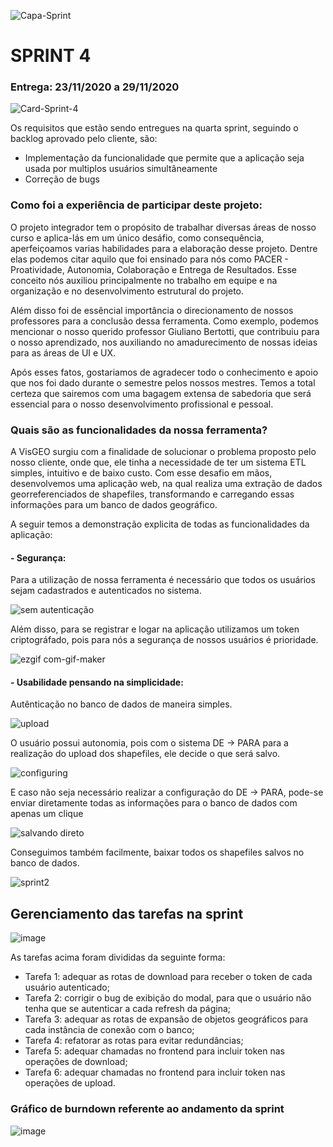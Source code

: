 ![Capa-Sprint](https://user-images.githubusercontent.com/57918707/93690172-ad2d4c00-faab-11ea-9a28-d5e5574bdac8.jpeg)

# SPRINT 4

### Entrega: 23/11/2020 a 29/11/2020

![Card-Sprint-4](https://user-images.githubusercontent.com/57918707/98486394-cb860d00-21fb-11eb-8038-afa2e9f5a565.png)


Os requisitos que estão sendo entregues na quarta sprint, seguindo o backlog aprovado pelo cliente, são:

- Implementação da funcionalidade que permite que a aplicação seja usada por multiplos usuários simultâneamente
- Correção de bugs

### Como foi a experiência de participar deste projeto:

O projeto integrador tem o propósito de trabalhar diversas áreas de nosso curso e aplica-lás em um único desáfio, como consequência, aperfeiçoamos varias habilidades para a elaboração desse projeto. Dentre elas podemos citar aquilo que foi ensinado para nós como PACER - Proatividade, Autonomia, Colaboração e Entrega de Resultados. Esse conceito nós auxiliou principalmente no trabalho em equipe e na organização e no desenvolvimento estrutural do projeto. 

Além disso foi de essêncial importância o direcionamento de nossos professores para a conclusão dessa ferramenta. Como exemplo, podemos mencionar o nosso querido professor Giuliano Bertotti, que contribuiu para o nosso aprendizado, nos auxiliando no amadurecimento de nossas ideias para as áreas de UI e UX.

Após esses fatos, gostariamos de agradecer todo o conhecimento e apoio que nos foi dado durante o semestre pelos nossos mestres. Temos a total certeza que sairemos com uma bagagem extensa de sabedoria que será essencial para o nosso desenvolvimento profissional e pessoal.

### Quais são as funcionalidades da nossa ferramenta?

A VisGEO surgiu com a finalidade de solucionar o problema proposto pelo nosso cliente, onde que, ele tinha a necessidade de ter um sistema ETL simples, intuitivo e de baixo custo. Com esse desafio em mãos, desenvolvemos uma aplicação web, na qual realiza uma extração de dados georreferenciados de shapefiles, transformando e carregando essas informações para um banco de dados geográfico.

A seguir temos a demonstração explicita de todas as funcionalidades da aplicação:

#### - Segurança:

Para a utilização de nossa ferramenta é necessário que todos os usuários sejam cadastrados e autenticados no sistema. 

![sem autenticação](https://user-images.githubusercontent.com/56441371/98485237-b3aa8b00-21f3-11eb-8004-bbd61514c6ef.gif)

Além disso, para se registrar e logar na aplicação utilizamos um token criptográfado, pois para nós a segurança de nossos usuários é prioridade.

![ezgif com-gif-maker](https://user-images.githubusercontent.com/56441371/98485048-70035180-21f2-11eb-909e-3cec1c97d671.gif)

#### - Usabilidade pensando na simplicidade:

Autênticação no banco de dados de maneira simples.

![upload](https://user-images.githubusercontent.com/55189046/93727271-ca881600-fb90-11ea-9664-bf09c9b0bae2.gif)

O usuário possui autonomia, pois com o sistema DE → PARA para a realização do upload dos shapefiles, ele decide o que será salvo.

![configuring](https://user-images.githubusercontent.com/55189046/93727270-c9ef7f80-fb90-11ea-83e5-c96e0ae2a0bc.gif)

E caso não seja necessário realizar a configuração do DE → PARA, pode-se enviar diretamente todas as informações para o banco de dados com apenas um clique

![salvando direto](https://user-images.githubusercontent.com/56441371/98487551-5964f680-2202-11eb-9386-2806fc1c0167.gif)

Conseguimos também facilmente, baixar todos os shapefiles salvos no banco de dados.

![sprint2](https://user-images.githubusercontent.com/56457600/100559745-7e450a80-3292-11eb-816b-b1cfe497f6ea.gif)

## Gerenciamento das tarefas na sprint

![image](https://user-images.githubusercontent.com/45850297/100568066-db4bbb00-32a8-11eb-9454-15fd692d0eb5.png)

As tarefas acima foram divididas da seguinte forma:

- Tarefa 1: adequar as rotas de download para receber o token de cada usuário autenticado;
- Tarefa 2: corrigir o bug de exibição do modal, para que o usuário não tenha que se autenticar a cada refresh da página;
- Tarefa 3: adequar as rotas de expansão de objetos geográficos para cada instância de conexão com o banco;
- Tarefa 4: refatorar as rotas para evitar redundâncias;
- Tarefa 5: adequar chamadas no frontend para incluir token nas operações de download;
- Tarefa 6: adequar chamadas no frontend para incluir token nas operações de upload.

### Gráfico de burndown referente ao andamento da sprint

![image](https://user-images.githubusercontent.com/45850297/100567320-f5849980-32a6-11eb-8727-4eae9599f275.png)


